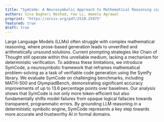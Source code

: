```yaml
---
title: "SymCode: A Neurosymbolic Approach to Mathematical Reasoning via Verifiable Code Generation"
authors: Sina Bagheri Nezhad, Yao Li, Ameeta Agrawal
preprint: "https://arxiv.org/pdf/2510.25975"
featured: true
draft: true
---
```


Large Language Models (LLMs) often struggle with complex mathematical reasoning,
where prose-based generation leads to unverified and arithmetically unsound
solutions. Current prompting strategies like Chain of Thought still operate
within this unreliable medium, lacking a mechanism for deterministic
verification. To address these limitations, we introduce SymCode, a
neurosymbolic framework that reframes mathematical problem-solving as a task of
verifiable code generation using the SymPy library. We evaluate SymCode on
challenging benchmarks, including MATH-500 and OlympiadBench, demonstrating
significant accuracy improvements of up to 13.6 percentage points over
baselines. Our analysis shows that SymCode is not only more token-efficient but
also fundamentally shifts model failures from opaque logical fallacies towards
transparent, programmatic errors. By grounding LLM reasoning in a deterministic
symbolic engine, SymCode represents a key step towards more accurate and
trustworthy AI in formal domains.

